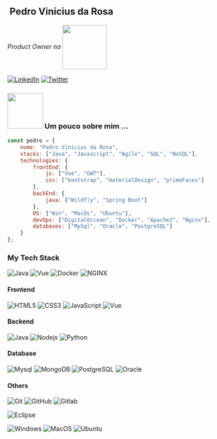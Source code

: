 <h2> Pedro Vinicius da Rosa </h2>

<p><em>Product Owner na </em> <a href="http://www.digitro.com"> 
    <img align='center' src="https://lh3.googleusercontent.com/d/1dZTRyx2F8EzclX_UU2FsrRAy83qJiU1o" width="100"> </a> </p>

<a href="https://www.linkedin.com/in/pedrovinicius/" target="_blank"><img src="https://img.shields.io/badge/LinkedIn-%231877F2.svg?&style=flat-square&logo=LinkedIn&logoColor=white" alt="LinkedIn"></a>
<a href="https://twitter.com/pedro_vinicius" target="_blank"><img src="https://img.shields.io/badge/Twitter-%231877F2.svg?&style=flat-square&logo=twitter&logoColor=white" alt="Twitter"></a>

### <img src="https://media.giphy.com/media/iIqmM5tTjmpOB9mpbn/giphy.gif" width="80"> Um pouco sobre mim ...

```javascript
const pedro = {
    nome: "Pedro Vinicius da Rosa", 
    stacks: ["Java", "Javascript", "Agile", "SQL", "NoSQL"],
    technologies: {
        frontEnd: {
            js: ["Vue", "GWT"],
            css: ["bootstrap", "materialDesign", "primeFaces"]
        },
        backEnd: {
            java: ["Wildfly", "Spring Boot"]
        },
        OS: ["Win", "MacOs", "Ubuntu"],
        devOps: ["DigitalOccean", "Docker", "Apache2", "Nginx"],
        databases: ["MySql", "Oracle", "PostgreSQL"]
    }
};
```


### My Tech Stack

![Java](http://img.shields.io/badge/-Java-ff0000?style=flat&logo=java&logoColor=ffffff)
![Vue](http://img.shields.io/badge/-Vue-3BDA94?style=flat&logo=vue.js&logoColor=ffffff)
![Docker](https://img.shields.io/badge/-Docker-black?style=flat&logo=docker)
![NGINX](http://img.shields.io/badge/-NGINX-269539?style=flat&logo=nginx&logoColor=ffffff)

#### Frontend
![HTML5](https://img.shields.io/badge/-HTML5-%23E44D27?style=flat&logo=html5&logoColor=ffffff)
![CSS3](https://img.shields.io/badge/-CSS3-%231572B6?style=flat&logo=css3)
![JavaScript](https://img.shields.io/badge/-JavaScript-%23F7DF1C?style=flat&logo=javascript&logoColor=000000&labelColor=%23F7DF1C&color=%23FFCE5A)
![Vue](http://img.shields.io/badge/-Vue-3BDA94?style=flat&logo=vue.js&logoColor=ffffff)

#### Backend
![Java](http://img.shields.io/badge/-Java-ff0000?style=flat&logo=java&logoColor=ffffff)
![Nodejs](https://img.shields.io/badge/-Nodejs-black?style=flat&logo=Node.js)
![Python](https://img.shields.io/badge/-Python-gray?style=flat&logo=python)


#### Database
![Mysql](https://img.shields.io/badge/-MySQL-0066ff?style=flat&logo=mysql&logoColor=ffffff)
![MongoDB](http://img.shields.io/badge/-MongoDB-33E530?style=flat&logo=mongodb&logoColor=ffffff)
![PostgreSQL](https://img.shields.io/badge/-PostgreSQL-336791?style=flat&logo=postgresql&logoColor=ffffff)
![Oracle](https://img.shields.io/badge/-oracle-ff0000?style=flat&logo=oracle)

#### Others
![Git](https://img.shields.io/badge/-Git-%23F05032?style=flat&logo=git&logoColor=%23ffffff)
![GitHub](https://img.shields.io/badge/-GitHub-181717?style=flat&logo=github)
![Gitlab](https://img.shields.io/badge/-Gitlab-ff3300?style=flat&logo=gitlab&logoColor=ffffff)

![Eclipse](http://img.shields.io/badge/Eclipse-000066?style=flat&logo=eclipse&logoColor=ffffff)

![Windows](http://img.shields.io/badge/-Windows-0078D6?style=flat&logo=windows&logoColor=ffffff)
![MacOS](http://img.shields.io/badge/-MacOS-silver?style=flat&logo=apple&logoColor=ffffff)
![Ubuntu](http://img.shields.io/badge/-Ubuntu-orange?style=flat&logo=ubuntu&logoColor=ffffff)

